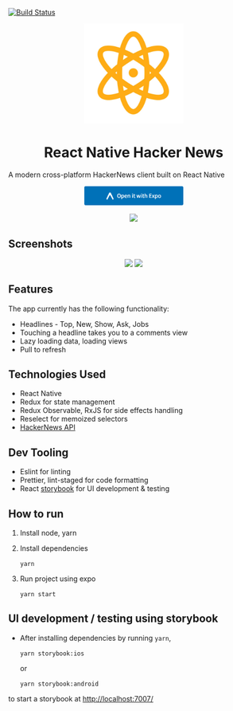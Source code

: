 [![Build Status](https://travis-ci.org/G2Jose/ReactNative-HackerNews.svg?branch=master)](https://travis-ci.org/G2Jose/ReactNative-HackerNews)

<p align="center">
    <img src="https://raw.githubusercontent.com/G2Jose/ReactNative-HackerNews/master/screenshots/logo.jpg" width="200" />
</p>

<strong><h1 style="text-align: center;">React Native Hacker News</h1></strong>
A modern cross-platform HackerNews client built on React Native

<p align="center">
    <a href="https://exp.host/@gejose/hacker-news"><img src="https://raw.githubusercontent.com/G2Jose/ReactNative-HackerNews/master/screenshots/expo.png" width="200" /></a>
</p>
<p align="center">
     <a href="https://itunes.apple.com/WebObjects/MZStore.woa/wa/viewSoftware?id=1220272464&mt=8"><img src="https://rawgit.com/G2Jose/ReactHackerNews/master/screenshots/Download_on_the_App_Store_Badge_US-UK_135x40.svg" width="200" /></a>
</p>

## Screenshots

<p align="center">
<img src="https://github.com/G2Jose/ReactNative-HackerNews/raw/refactor/redux/screenshots/iOS/top.png" width="300" />  <img src="https://github.com/G2Jose/ReactNative-HackerNews/raw/refactor/redux/screenshots/iOS/show.png" width="300" />
</p>

## Features

The app currently has the following functionality:

* Headlines - Top, New, Show, Ask, Jobs
* Touching a headline takes you to a comments view
* Lazy loading data, loading views
* Pull to refresh

## Technologies Used

* React Native
* Redux for state management
* Redux Observable, RxJS for side effects handling
* Reselect for memoized selectors
* [HackerNews API](https://github.com/HackerNews/API)

## Dev Tooling

* Eslint for linting
* Prettier, lint-staged for code formatting
* React [storybook](https://github.com/storybooks/storybook) for UI development & testing

## How to run

1. Install node, yarn
2. Install dependencies

   ```
   yarn
   ```

3. Run project using expo

   ```
   yarn start
   ```

## UI development / testing using storybook

* After installing dependencies by running `yarn`,

  ```
  yarn storybook:ios
  ```

  or

  ```
  yarn storybook:android
  ```

to start a storybook at [http://localhost:7007/](http://localhost:7007/)
